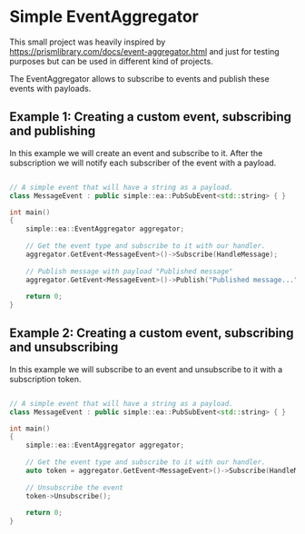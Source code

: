 # Simple EventAggregator

This small project was heavily inspired by https://prismlibrary.com/docs/event-aggregator.html and just for testing purposes but can be used in different kind of projects.

The EventAggregator allows to subscribe to events and publish these events with payloads.


## Example 1: Creating a custom event, subscribing and publishing

In this example we will create an event and subscribe to it. After the subscription we will notify each subscriber of the event with a payload.

```c++

// A simple event that will have a string as a payload.
class MessageEvent : public simple::ea::PubSubEvent<std::string> { }

int main()
{
    simple::ea::EventAggregator aggregator;
    
    // Get the event type and subscribe to it with our handler.
    aggregator.GetEvent<MessageEvent>()->Subscribe(HandleMessage);
    
    // Publish message with payload "Published message"
    aggregator.GetEvent<MessageEvent>()->Publish("Published message...");
    
    return 0;
}

```


## Example 2: Creating a custom event, subscribing and unsubscribing

In this example we will subscribe to an event and unsubscribe to it with a subscription token.

```c++

// A simple event that will have a string as a payload.
class MessageEvent : public simple::ea::PubSubEvent<std::string> { }

int main()
{
    simple::ea::EventAggregator aggregator;
    
    // Get the event type and subscribe to it with our handler.
    auto token = aggregator.GetEvent<MessageEvent>()->Subscribe(HandleMessage);
    
    // Unsubscribe the event
    token->Unsubscribe();
    
    return 0;
}

```

